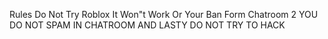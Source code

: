 Rules Do Not Try Roblox It Won"t Work Or Your Ban Form Chatroom
2 YOU DO NOT SPAM IN CHATROOM 
AND LASTY DO NOT TRY TO HACK
